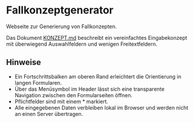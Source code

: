 # Fallkonzeptgenerator

Webseite zur Generierung von Fallkonzepten.

Das Dokument [KONZEPT.md](KONZEPT.md) beschreibt ein vereinfachtes Eingabekonzept mit überwiegend Auswahlfeldern und wenigen Freitextfeldern.

## Hinweise

- Ein Fortschrittsbalken am oberen Rand erleichtert die Orientierung in langen Formularen.
- Über das Menüsymbol im Header lässt sich eine transparente Navigation zwischen den Formularseiten öffnen.
- Pflichtfelder sind mit einem * markiert.
- Alle eingegebenen Daten verbleiben lokal im Browser und werden nicht an einen Server übertragen.
